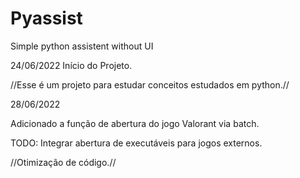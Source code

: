 # Pyassist
Simple python assistent without UI

24/06/2022
Início do Projeto.

//Esse é um projeto para estudar conceitos estudados em python.//

28/06/2022

Adicionado a função de abertura do jogo Valorant via batch.

TODO: 
Integrar abertura de executáveis para jogos externos.

//Otimização de código.//
